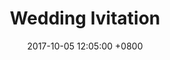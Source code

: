 ---
layout: post
title: "Wedding Ivitation"
img: P16.jpg # Add image post (optional)
date: 2017-10-05 12:05:00 +0800
---